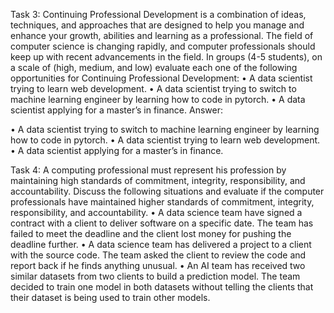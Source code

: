 Task 3:
Continuing Professional Development is a combination of ideas, techniques, and approaches that are designed to help you manage and enhance your growth, abilities and learning as a professional. The field of computer science is changing rapidly, and computer professionals should keep up with recent advancements in the field.
In groups (4-5 students), on a scale of (high, medium, and low) evaluate each one of the following opportunities for Continuing Professional Development:
•	A data scientist trying to learn web development.
•	A data scientist trying to switch to machine learning engineer by learning how to code in pytorch.
•	A data scientist applying for a master’s in finance.
Answer: 

 •	A data scientist trying to switch to machine learning engineer by learning how to code in pytorch.
 •	A data scientist trying to learn web development.
 •	A data scientist applying for a master’s in finance.

 Task 4:
A computing professional must represent his profession by maintaining high standards of commitment, integrity, responsibility, and accountability.
Discuss the following situations and evaluate if the computer professionals have maintained higher standards of commitment, integrity, responsibility, and accountability.
•	A data science team have signed a contract with a client to deliver software on a specific date. The team has failed to meet the deadline and the client lost money for pushing the deadline further.
•	A data science team has delivered a project to a client with the source code. The team asked the client to review the code and report back if he finds anything unusual.
•	An AI team has received two similar datasets from two clients to build a prediction model. The team decided to train one model in both datasets without telling the clients that their dataset is being used to train other models.
